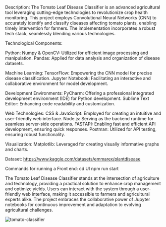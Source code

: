 Description:
The Tomato Leaf Disease Classifier is an advanced agricultural tool leveraging cutting-edge technologies to revolutionize crop health monitoring. This project employs Convolutional Neural Networks (CNN) to accurately identify and classify diseases affecting tomato plants, enabling timely intervention for farmers. The implementation incorporates a robust tech stack, seamlessly blending various technologies.

Technological Components:

Python:
Numpy & OpenCV: Utilized for efficient image processing and manipulation.
Pandas: Applied for data analysis and organization of disease datasets.

Machine Learning:
TensorFlow: Empowering the CNN model for precise disease classification.
Jupyter Notebook: Facilitating an interactive and collaborative environment for model development.

Development Environments:
PyCharm: Offering a professional integrated development environment (IDE) for Python development.
Sublime Text Editor: Enhancing code readability and customization.

Web Technologies:
CSS & JavaScript: Employed for creating an intuitive and user-friendly web interface.
Node.js: Serving as the backend runtime for seamless server-side operations.
FASTAPI: Enabling fast and efficient API development, ensuring quick responses.
Postman: Utilized for API testing, ensuring robust functionality.

Visualization:
Matplotlib: Leveraged for creating visually informative graphs and charts.

Dataset:
https://www.kaggle.com/datasets/emmarex/plantdisease

Commands for running a Front end:
cd UI
npm run start

The Tomato Leaf Disease Classifier stands at the intersection of agriculture and technology, providing a practical solution to enhance crop management and optimize yields. Users can interact with the system through a user-friendly web interface, making it accessible to farmers and agricultural experts alike. The project embraces the collaborative power of Jupyter notebooks for continuous improvement and adaptation to evolving agricultural challenges.

![tomato-classifier](https://github.com/Bhavy457/Tomato-Leaf-Disease-Classifier/assets/144603285/825e0216-66cd-4e63-bee7-b424895f0047)
